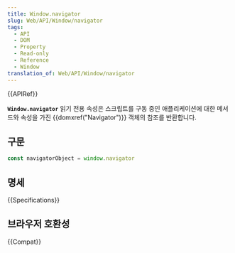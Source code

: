 ```yaml
---
title: Window.navigator
slug: Web/API/Window/navigator
tags:
  - API
  - DOM
  - Property
  - Read-only
  - Reference
  - Window
translation_of: Web/API/Window/navigator
---
```

{{APIRef}}

**`Window.navigator`** 읽기 전용 속성은 스크립트를 구동 중인 애플리케이션에 대한 메서드와 속성을 가진 {{domxref("Navigator")}} 객체의 참조를 반환합니다.

## 구문

```js
const navigatorObject = window.navigator
```

## 명세

{{Specifications}}

## 브라우저 호환성

{{Compat}}
